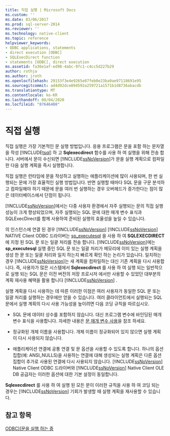 ```yaml
---
title: 직접 실행 | Microsoft Docs
ms.custom: ''
ms.date: 03/06/2017
ms.prod: sql-server-2014
ms.reviewer: ''
ms.technology: native-client
ms.topic: reference
helpviewer_keywords:
- ODBC applications, statements
- direct execution [ODBC]
- SQLExecDirect function
- statements [ODBC], direct execution
ms.assetid: fa36e1af-ed98-4abc-97c1-c4cc5d227b29
author: rothja
ms.author: jroth
ms.openlocfilehash: 29153f3e4e9265e87feb0e23ba9ae97118691e95
ms.sourcegitcommit: ad4d92dce894592a259721a1571b1d8736abacdb
ms.translationtype: MT
ms.contentlocale: ko-KR
ms.lasthandoff: 08/04/2020
ms.locfileid: "87646408"
---
```

# <a name="direct-execution"></a>직접 실행
  직접 실행은 가장 기본적인 문 실행 방법입니다. 응용 프로그램은 문을 포함 하는 문자열을 작성 [!INCLUDE[tsql](../../../includes/tsql-md.md)] 하 고 **Sqlexecdirect** 함수를 사용 하 여 실행을 위해 전송 합니다. 서버에서 문이 수신되면 [!INCLUDE[ssNoVersion](../../../includes/ssnoversion-md.md)]가 문을 실행 계획으로 컴파일한 다음 실행 계획을 즉시 실행합니다.  
  
 직접 실행은 런타임에 문을 작성하고 실행하는 애플리케이션에 많이 사용되며, 한 번 실행되는 문에 가장 효율적인 실행 방법입니다. 반면 실행할 때마다 SQL 문을 구문 분석하고 컴파일해야 하기 때문에 문을 여러 번 실행하는 경우 오버헤드가 증가한다는 점이 많은 데이터베이스에서 단점이 됩니다.  
  
 [!INCLUDE[ssNoVersion](../../../includes/ssnoversion-md.md)]에서는 다중 사용자 환경에서 자주 실행되는 문의 직접 실행 성능이 크게 향상되었으며, 자주 실행되는 SQL 문에 대한 매개 변수 표식과 SQLExecDirect를 함께 사용하여 준비된 실행의 효율성을 높일 수 있습니다.  
  
 의 인스턴스에 연결 된 경우 [!INCLUDE[ssNoVersion](../../../includes/ssnoversion-md.md)] [!INCLUDE[ssNoVersion](../../../includes/ssnoversion-md.md)] NATIVE Client ODBC 드라이버는 [sp_executesql](/sql/relational-databases/system-stored-procedures/sp-executesql-transact-sql) 을 사용 하 여 **SQLEXECDIRECT**에 지정 된 SQL 문 또는 일괄 처리를 전송 합니다. [!INCLUDE[ssNoVersion](../../../includes/ssnoversion-md.md)]에는 **sp_executesql** 실행 중인 SQL 문 또는 일괄 처리가 메모리에 이미 있는 실행 계획을 생성 한 문 또는 일괄 처리와 일치 하는지 빠르게 확인 하는 논리가 있습니다. 일치하는 경우 [!INCLUDE[ssNoVersion](../../../includes/ssnoversion-md.md)]는 새 계획을 컴파일하는 대신 기존 계획을 다시 사용합니다. 즉, 사용자가 많은 시스템에서 **Sqlexecdirect** 를 사용 하 여 실행 되는 일반적으로 실행 되는 SQL 문은 이전 버전의 저장 프로시저 에서만 사용할 수 있었던 대부분의 계획 재사용 혜택을 활용 합니다 [!INCLUDE[ssNoVersion](../../../includes/ssnoversion-md.md)] .  
  
 실행 계획을 다시 사용하는 데 따른 이러한 이점은 여러 사용자가 동일한 SQL 문 또는 일괄 처리를 실행하는 경우에만 얻을 수 있습니다. 여러 클라이언트에서 실행되는 SQL 문에서 실행 계획의 다시 사용 가능성을 높이려면 다음 코딩 규칙을 따르십시오.  
  
-   SQL 문에 데이터 상수를 포함하지 않습니다. 대신 프로그램 변수에 바인딩된 매개 변수 표식을 사용합니다. 자세한 내용은 [문 매개 변수 사용](../using-statement-parameters.md)을 참조 하세요.  
  
-   정규화된 개체 이름을 사용합니다. 개체 이름이 정규화되어 있지 않으면 실행 계획이 다시 사용되지 않습니다.  
  
-   애플리케이션 연결에 공통 연결 및 문 옵션을 사용할 수 있도록 합니다. 하나의 옵션 집합(예: ANSI_NULLS)을 사용하는 연결에 대해 생성되는 실행 계획은 다른 옵션 집합이 추가로 사용된 연결에 다시 사용되지 않습니다. [!INCLUDE[ssNoVersion](../../../includes/ssnoversion-md.md)] Native Client ODBC 드라이버와 [!INCLUDE[ssNoVersion](../../../includes/ssnoversion-md.md)] Native Client OLE DB 공급자는 이러한 옵션에 대한 기본 설정이 동일합니다.  
  
 **Sqlexecdirect** 를 사용 하 여 실행 된 모든 문이 이러한 규칙을 사용 하 여 코딩 되는 경우는 [!INCLUDE[ssNoVersion](../../../includes/ssnoversion-md.md)] 기회가 발생할 때 실행 계획을 재사용할 수 있습니다.  
  
## <a name="see-also"></a>참고 항목  
 [ODBC&#41;&#40;문을 실행 하는 중](executing-statements-odbc.md)  
  
  
